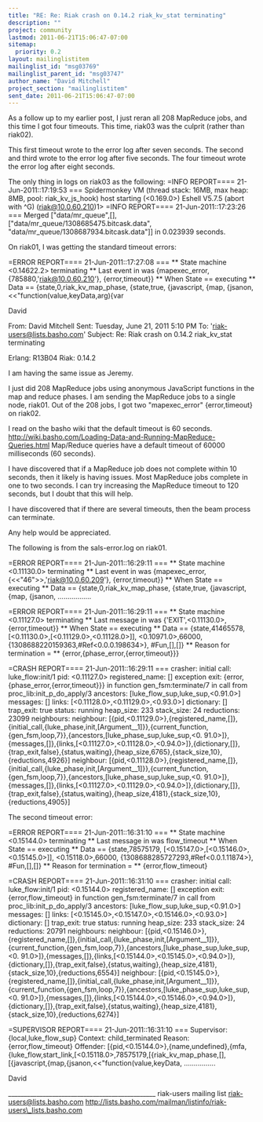 ```yaml
---
title: "RE: Re: Riak crash on 0.14.2 riak_kv_stat terminating"
description: ""
project: community
lastmod: 2011-06-21T15:06:47-07:00
sitemap:
  priority: 0.2
layout: mailinglistitem
mailinglist_id: "msg03769"
mailinglist_parent_id: "msg03747"
author_name: "David Mitchell"
project_section: "mailinglistitem"
sent_date: 2011-06-21T15:06:47-07:00
---
```



As a follow up to my earlier post, I just reran all 208 MapReduce jobs, and 
this time I got four timeouts. This time, riak03 was the culprit (rather than 
riak02).

This first timeout wrote to the error log after seven seconds. The second and 
third wrote to the error log after five seconds. The four timeout wrote the 
error log after eight seconds.

The only thing in logs on riak03 as the following:
=INFO REPORT==== 21-Jun-2011::17:19:53 ===
Spidermonkey VM (thread stack: 16MB, max heap: 8MB, pool: riak\_kv\_js\_hook) host 
starting (<0.169.0>)
Eshell V5.7.5 (abort with ^G)
(riak@10.0.60.210)1>
=INFO REPORT==== 21-Jun-2011::17:23:26 ===
Merged ["data/mr\_queue",[],
 ["data/mr\_queue/1308685475.bitcask.data",
 "data/mr\_queue/1308687934.bitcask.data"]] in 0.023939 seconds.


On riak01, I was getting the standard timeout errors:

=ERROR REPORT==== 21-Jun-2011::17:27:08 ===
\*\* State machine <0.14622.2> terminating
\*\* Last event in was {mapexec\_error,{785880,'riak@10.0.60.210'},
 {error,timeout}}
\*\* When State == executing
\*\* Data == {state,0,riak\_kv\_map\_phase,
 {state,true,
 {javascript,
 {map,
 {jsanon,
 <<"function(value,keyData,arg){var

David



From: David Mitchell
Sent: Tuesday, June 21, 2011 5:10 PM
To: 'riak-users@lists.basho.com'
Subject: Re: Riak crash on 0.14.2 riak\_kv\_stat terminating

Erlang: R13B04
Riak: 0.14.2

I am having the same issue as Jeremy.

I just did 208 MapReduce jobs using anonymous JavaScript functions in the map 
and reduce phases. I am sending the MapReduce jobs to a single node, riak01. 
Out of the 208 jobs, I got two "mapexec\_error" {error,timeout} on riak02.

I read on the basho wiki that the default timeout is 60 seconds. 
http://wiki.basho.com/Loading-Data-and-Running-MapReduce-Queries.html
Map/Reduce queries have a default timeout of 60000 milliseconds (60 seconds).

I have discovered that if a MapReduce job does not complete within 10 seconds, 
then it likely is having issues. Most MapReduce jobs complete in one to two 
seconds. I can try increasing the MapReduce timeout to 120 seconds, but I 
doubt that this will help.

I have discovered that if there are several timeouts, then the beam process can 
terminate.

Any help would be appreciated.

The following is from the sals-error.log on riak01.

=ERROR REPORT==== 21-Jun-2011::16:29:11 ===
\*\* State machine <0.11130.0> terminating
\*\* Last event in was {mapexec\_error,{<<"46">>,'riak@10.0.60.209'},
 {error,timeout}}
\*\* When State == executing
\*\* Data == {state,0,riak\_kv\_map\_phase,
 {state,true,
 {javascript,
 {map,
 {jsanon,
.................

=ERROR REPORT==== 21-Jun-2011::16:29:11 ===
\*\* State machine <0.11127.0> terminating
\*\* Last message in was {'EXIT',<0.11130.0>,{error,timeout}}
\*\* When State == executing
\*\* Data == {state,41465578,
 [<0.11130.0>,[<0.11129.0>,<0.11128.0>]],
 <0.10971.0>,66000,
 {1308688220159363,#Ref<0.0.0.198634>},
 #Fun,[],[]}
\*\* Reason for termination =
\*\* {error,{phase\_error,{error,timeout}}}

=CRASH REPORT==== 21-Jun-2011::16:29:11 ===
 crasher:
 initial call: luke\_flow:init/1
 pid: <0.11127.0>
 registered\_name: []
 exception exit: {error,{phase\_error,{error,timeout}}}
 in function gen\_fsm:terminate/7
 in call from proc\_lib:init\_p\_do\_apply/3
 ancestors: [luke\_flow\_sup,luke\_sup,<0.91.0>]
 messages: []
 links: [<0.11128.0>,<0.11129.0>,<0.93.0>]
 dictionary: []
 trap\_exit: true
 status: running
 heap\_size: 233
 stack\_size: 24
 reductions: 23099
 neighbours:
 neighbour: 
[{pid,<0.11129.0>},{registered\_name,[]},{initial\_call,{luke\_phase,init,[Argument\_\_1]}},{current\_function,{gen\_fsm,loop,7}},{ancestors,[luke\_phase\_sup,luke\_sup,<0.
91.0>]},{messages,[]},{links,[<0.11127.0>,<0.11128.0>,<0.94.0>]},{dictionary,[]},{trap\_exit,false},{status,waiting},{heap\_size,6765},{stack\_size,10},{reductions,4926}]
 neighbour: 
[{pid,<0.11128.0>},{registered\_name,[]},{initial\_call,{luke\_phase,init,[Argument\_\_1]}},{current\_function,{gen\_fsm,loop,7}},{ancestors,[luke\_phase\_sup,luke\_sup,<0.
91.0>]},{messages,[]},{links,[<0.11127.0>,<0.11129.0>,<0.94.0>]},{dictionary,[]},{trap\_exit,false},{status,waiting},{heap\_size,4181},{stack\_size,10},{reductions,4905}]

The second timeout error:

=ERROR REPORT==== 21-Jun-2011::16:31:10 ===
\*\* State machine <0.15144.0> terminating
\*\* Last message in was flow\_timeout
\*\* When State == executing
\*\* Data == {state,78575179,
 [<0.15147.0>,[<0.15146.0>,<0.15145.0>]],
 <0.15118.0>,66000,
 {1308688285727293,#Ref<0.0.1.11874>},
 #Fun,[],[]}
\*\* Reason for termination =
\*\* {error,flow\_timeout}

=CRASH REPORT==== 21-Jun-2011::16:31:10 ===
 crasher:
 initial call: luke\_flow:init/1
 pid: <0.15144.0>
 registered\_name: []
 exception exit: {error,flow\_timeout}
 in function gen\_fsm:terminate/7
 in call from proc\_lib:init\_p\_do\_apply/3
 ancestors: [luke\_flow\_sup,luke\_sup,<0.91.0>]
 messages: []
 links: [<0.15145.0>,<0.15147.0>,<0.15146.0>,<0.93.0>]
 dictionary: []
 trap\_exit: true
 status: running
 heap\_size: 233
 stack\_size: 24
 reductions: 20791
 neighbours:
 neighbour: 
[{pid,<0.15146.0>},{registered\_name,[]},{initial\_call,{luke\_phase,init,[Argument\_\_1]}},{current\_function,{gen\_fsm,loop,7}},{ancestors,[luke\_phase\_sup,luke\_sup,<0.
91.0>]},{messages,[]},{links,[<0.15144.0>,<0.15145.0>,<0.94.0>]},{dictionary,[]},{trap\_exit,false},{status,waiting},{heap\_size,4181},{stack\_size,10},{reductions,6554}]
 neighbour: 
[{pid,<0.15145.0>},{registered\_name,[]},{initial\_call,{luke\_phase,init,[Argument\_\_1]}},{current\_function,{gen\_fsm,loop,7}},{ancestors,[luke\_phase\_sup,luke\_sup,<0.
91.0>]},{messages,[]},{links,[<0.15144.0>,<0.15146.0>,<0.94.0>]},{dictionary,[]},{trap\_exit,false},{status,waiting},{heap\_size,4181},{stack\_size,10},{reductions,6274}]

=SUPERVISOR REPORT==== 21-Jun-2011::16:31:10 ===
 Supervisor: {local,luke\_flow\_sup}
 Context: child\_terminated
 Reason: {error,flow\_timeout}
 Offender: 
[{pid,<0.15144.0>},{name,undefined},{mfa,{luke\_flow,start\_link,[<0.15118.0>,78575179,[{riak\_kv\_map\_phase,[],[{javascript,{map,{jsanon,<<"function(value,keyData,
................

David

\_\_\_\_\_\_\_\_\_\_\_\_\_\_\_\_\_\_\_\_\_\_\_\_\_\_\_\_\_\_\_\_\_\_\_\_\_\_\_\_\_\_\_\_\_\_\_
riak-users mailing list
riak-users@lists.basho.com
http://lists.basho.com/mailman/listinfo/riak-users\_lists.basho.com

